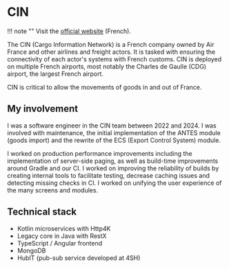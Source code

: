 # CIN

!!! note ""
    Visit the [official website](https://cinfrance.fr/) (French).

The CIN (Cargo Information Network) is a French company owned by Air France and other airlines and freight actors. It is tasked with ensuring the connectivity of each actor's systems with French customs. CIN is deployed on multiple French airports, most notably the Charles de Gaulle (CDG) airport, the largest French airport.

CIN is critical to allow the movements of goods in and out of France.

## My involvement

I was a software engineer in the CIN team between 2022 and 2024. I was involved with maintenance, the initial implementation of the ANTES module (goods import) and the rewrite of the ECS (Export Control System) module.

I worked on production performance improvements including the implementation of server-side paging, as well as build-time improvements around Gradle and our CI. I worked on improving the reliability of builds by creating internal tools to facilitate testing, decrease caching issues and detecting missing checks in CI.
I worked on unifying the user experience of the many screens and modules.

## Technical stack

- Kotlin microservices with Http4K
- Legacy core in Java with RestX
- TypeScript / Angular frontend
- MongoDB
- HubIT (pub-sub service developed at 4SH)
